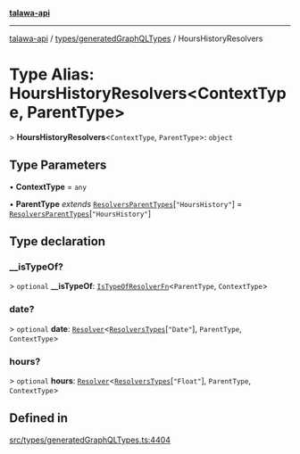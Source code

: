 [**talawa-api**](../../../README.md)

***

[talawa-api](../../../modules.md) / [types/generatedGraphQLTypes](../README.md) / HoursHistoryResolvers

# Type Alias: HoursHistoryResolvers\<ContextType, ParentType\>

\> **HoursHistoryResolvers**\<`ContextType`, `ParentType`\>: `object`

## Type Parameters

• **ContextType** = `any`

• **ParentType** *extends* [`ResolversParentTypes`](ResolversParentTypes.md)\[`"HoursHistory"`\] = [`ResolversParentTypes`](ResolversParentTypes.md)\[`"HoursHistory"`\]

## Type declaration

### \_\_isTypeOf?

\> `optional` **\_\_isTypeOf**: [`IsTypeOfResolverFn`](IsTypeOfResolverFn.md)\<`ParentType`, `ContextType`\>

### date?

\> `optional` **date**: [`Resolver`](Resolver.md)\<[`ResolversTypes`](ResolversTypes.md)\[`"Date"`\], `ParentType`, `ContextType`\>

### hours?

\> `optional` **hours**: [`Resolver`](Resolver.md)\<[`ResolversTypes`](ResolversTypes.md)\[`"Float"`\], `ParentType`, `ContextType`\>

## Defined in

[src/types/generatedGraphQLTypes.ts:4404](https://github.com/PalisadoesFoundation/talawa-api/blob/4b5c74fd36bcfc2e36f3a06b67d517e865c188be/src/types/generatedGraphQLTypes.ts#L4404)
